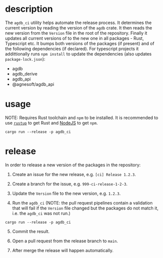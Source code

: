 # description

The `agdb_ci` utility helps automate the release process. It determines the current version by reading the version of the `agdb` crate. It then reads the new version from the `Version` file in the root of the repository. Finally it updates all current versions of to the new one in all packages - Rust, Typescript etc. It bumps both versions of the packages (if present) and of the following dependencies (if declared). For typescript projects it addittionally runs `npm install` to update the dependencies (also updates `package-lock.json`):

- agdb
- agdb_derive
- agdb_api
- @agnesoft/agdb_api

# usage

NOTE: Requires Rust toolchain and `npm` to be installed. It is recommended to use [`rustup`](https://www.rust-lang.org/tools/install) to get Rust and [NodeJS](https://nodejs.org/en) to get `npm`.

```
cargo run --release -p agdb_ci
```

# release

In order to release a new version of the packages in the repository:

1. Create an issue for the new release, e.g. `[ci] Release 1.2.3`.

2. Create a branch for the issue, e.g. `999-ci-release-1-2-3`.

3. Update the `Version` file to the new version, e.g. `1.2.3`.

4. Run the `agdb_ci` (NOTE: the pull request pipelines contain a validation that will fail if the `Version` file changed but the packages do not match it, i.e. the `agdb_ci` was not run.)

```
cargo run --release -p agdb_ci
```

5. Commit the result.

6. Open a pull request from the release branch to `main`.

7. After merge the release will happen automatically.
